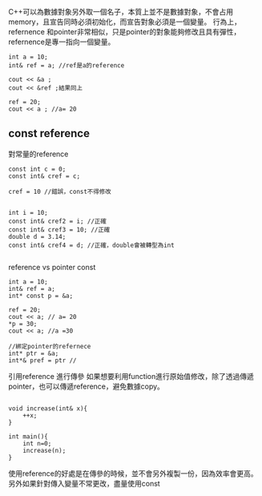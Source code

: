 C++可以為數據對象另外取一個名子，本質上並不是數據對象，不會占用memory，且宣告同時必須初始化，而宣告對象必須是一個變量。
行為上，refernence 和pointer非常相似，只是pointer的對象能夠修改且具有彈性，refernence是專一指向一個變量。
```
int a = 10;
int& ref = a; //ref是a的reference

cout << &a ;
cout << &ref ;結果同上

ref = 20;
cout << a ; //a= 20

```


## const reference
對常量的reference
```
const int c = 0;
const int& cref = c;

cref = 10 //錯誤，const不得修改


int i = 10;
const int& cref2 = i; //正確
const int& cref3 = 10; //正確
double d = 3.14;
const int& cref4 = d; //正確，double會被轉型為int


```


reference vs pointer const  
```
int a = 10;
int& ref = a;
int* const p = &a;

ref = 20;
cout << a; // a= 20
*p = 30;
cout << a; //a =30

//綁定pointer的refernece
int* ptr = &a;
int*& pref = ptr //

```


引用reference 進行傳參
如果想要利用function進行原始值修改，除了透過傳遞pointer，也可以傳遞reference，避免數據copy。
```

void increase(int& x){
	++x;
}

int main(){
	int n=0;
	increase(n);
}
```

使用reference的好處是在傳參的時候，並不會另外複製一份，因為效率會更高。
另外如果針對傳入變量不常更改，盡量使用const
